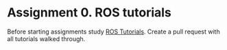 # Assignment 0. ROS tutorials

Before starting assignments study [ROS Tutorials](http://wiki.ros.org/ROS/Tutorials). Create a pull request with all tutorials walked through.
